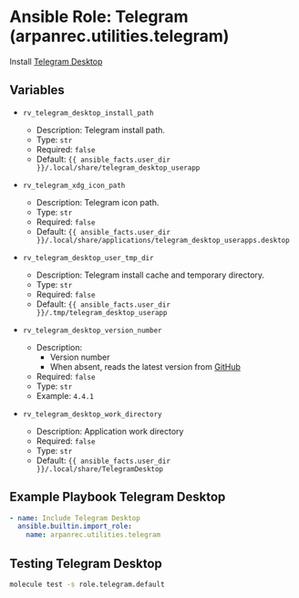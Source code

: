 # Ansible Role: Telegram (arpanrec.utilities.telegram)

Install [Telegram Desktop](https://desktop.telegram.org/)

## Variables

- `rv_telegram_desktop_install_path`

  - Description: Telegram install path.
  - Type: `str`
  - Required: `false`
  - Default: `{{ ansible_facts.user_dir }}/.local/share/telegram_desktop_userapp`

- `rv_telegram_xdg_icon_path`

  - Description: Telegram icon path.
  - Type: `str`
  - Required: `false`
  - Default: `{{ ansible_facts.user_dir }}/.local/share/applications/telegram_desktop_userapps.desktop`

- `rv_telegram_desktop_user_tmp_dir`

  - Description: Telegram install cache and temporary directory.
  - Type: `str`
  - Required: `false`
  - Default: `{{ ansible_facts.user_dir }}/.tmp/telegram_desktop_userapp`

- `rv_telegram_desktop_version_number`

  - Description:
    - Version number
    - When absent, reads the latest version from [GitHub](https://api.github.com/repos/telegramdesktop/tdesktop/releases/latest)
  - Required: `false`
  - Type: `str`
  - Example: `4.4.1`

- `rv_telegram_desktop_work_directory`
  - Description: Application work directory
  - Required: `false`
  - Type: `str`
  - Default: `{{ ansible_facts.user_dir }}/.local/share/TelegramDesktop`

## Example Playbook Telegram Desktop

```yaml
- name: Include Telegram Desktop
  ansible.builtin.import_role:
    name: arpanrec.utilities.telegram
```

## Testing Telegram Desktop

```bash
molecule test -s role.telegram.default
```
